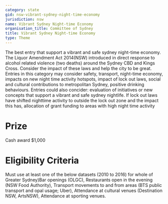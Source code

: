 ```yaml
---
category: state
gid: nsw-vibrant-sydney-night-time-economy
jurisdiction: nsw
name: Vibrant Sydney Night-time Economy
organisation_title: Committee of Sydney
title: Vibrant Sydney Night-time Economy
type: Theme
---
```


The best entry that support a vibrant  and safe sydney night-time economy.   The Liquor Amendment Act 2014(NSW) introduced in direct response to alcohol related violence (two deaths) around the Sydney CBD and Kings Cross.   Consider the impact of these laws and help the city to be great. Entries in this category may consider safety, transport, night-time economy,  impacts on new night time activity hotspots, impact of lock out laws,  social and cultural contributions to metropolitan Sydney, positive drinking behaviours.  Entries could also concider: evaluation of initiatives or new concepts that support a vibrant and safe sydney nightlife.  If lock out laws have shifted nighttime activity to outside the lock out zone and the impact this has, allocation of grant funding  to areas with high night time activity

# Prize
Cash award  $1,000

# Eligibility Criteria
Must use at least one of the below datasets (2010 to 2016) for whole of Greater Sydney)Bar openings (OLGC), Restaurants open in the evening (NSW Food Authority), Transport movements to and from areas (BTS public transport and opal usage; Uber),  Attendance at cultural venues (Destination NSW, ArtsNSW),  Attendance at sporting venues.